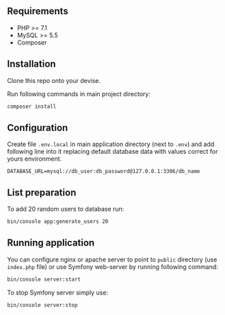 ## Requirements
- PHP >= 7.1
- MySQL >= 5.5
- Composer

## Installation
Clone this repo onto your devise.

Run following commands in main project directory:
```bash
composer install
```

## Configuration
Create file `.env.local` in main application directory (next to `.env`)
and add following line into it replacing default database data with values correct for yours
environment.
```
DATABASE_URL=mysql://db_user:db_password@127.0.0.1:3306/db_name
```

## List preparation
To add 20 random users to database run:
```bash
bin/console app:generate_users 20
```

## Running application
You can configure nginx or apache server to point to `public` directory (use `index.php` file)
or use Symfony web-server by running following command:
```bash
bin/console server:start
```
To stop Symfony server simply use:
```bash
bin/console server:stop
```